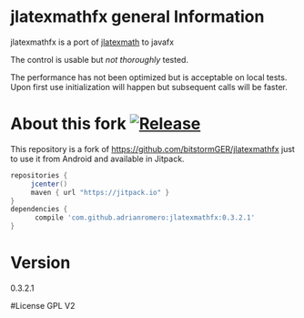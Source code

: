 # jlatexmathfx general Information
jlatexmathfx is a port of [jlatexmath](http://forge.scilab.org/index.php/p/jlatexmath/) to javafx

The control is usable but *not thoroughly* tested.

The performance has not been optimized but is acceptable on local tests. Upon first use initialization will happen but 
subsequent calls will be faster.

# About this fork [![Release](https://jitpack.io/v/adrianromero/jlatexmathfx.svg)](https://jitpack.io/#adrianromero/jlatexmathfx)

This repository is a fork of https://github.com/bitstormGER/jlatexmathfx just to use it from Android and available in Jitpack.

   ```gradle
   repositories { 
        jcenter()
        maven { url "https://jitpack.io" }
   }
   dependencies {
         compile 'com.github.adrianromero:jlatexmathfx:0.3.2.1'
   }
   ```  

# Version
0.3.2.1

#License
GPL V2
